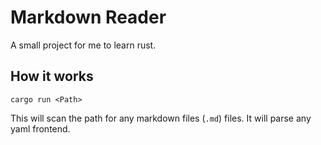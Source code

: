 # Markdown Reader

A small project for me to learn rust.

## How it works

```shell
cargo run <Path>
```

This will scan the path for any markdown files (`.md`) files. It will parse any yaml frontend.
